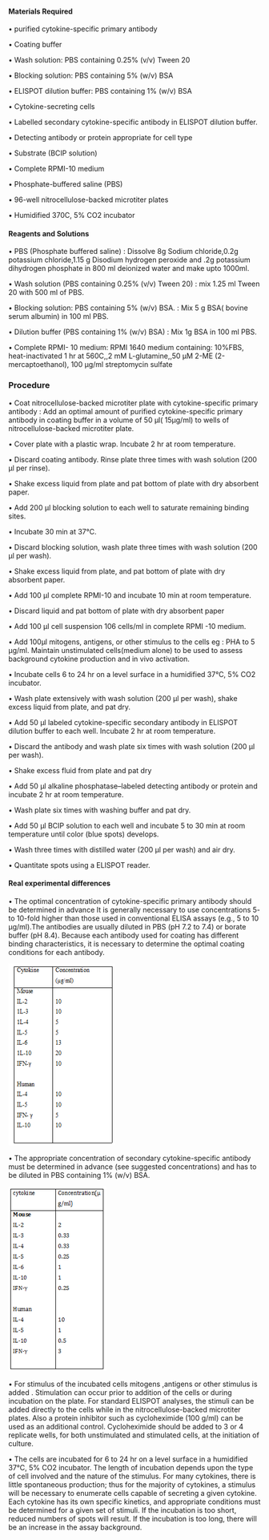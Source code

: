 #### Materials Required
 
•	purified cytokine-specific primary antibody

•	Coating buffer

•	Wash solution: PBS containing 0.25% (v/v) Tween 20

•	Blocking solution: PBS containing 5% (w/v) BSA

•	ELISPOT dilution buffer: PBS containing 1% (w/v) BSA

•	Cytokine-secreting cells

•	Labelled secondary cytokine-specific antibody in ELISPOT dilution buffer.

•	Detecting antibody or protein appropriate for cell type 

•	Substrate (BCIP solution)

•	Complete RPMI-10 medium 

•	Phosphate-buffered saline (PBS)

•	96-well nitrocellulose-backed microtiter plates 

•	Humidified 370C, 5% CO2 incubator
 
 
 #### Reagents and Solutions
 
•	PBS (Phosphate buffered saline) : Dissolve 8g Sodium chloride,0.2g potassium chloride,1.15 g Disodium hydrogen peroxide and .2g potassium dihydrogen phosphate in 800 ml deionized water and make upto 1000ml.

•	Wash solution (PBS containing 0.25% (v/v) Tween 20) : mix 1.25 ml Tween 20 with 500 ml of PBS.

•	Blocking solution: PBS containing 5% (w/v) BSA. : Mix 5 g BSA( bovine serum albumin) in 100 ml PBS.

•	Dilution buffer (PBS containing 1% (w/v) BSA) : Mix 1g BSA in 100 ml PBS.

•	Complete RPMI- 10  medium: RPMI 1640 medium containing: 10%FBS, heat-inactivated 1 hr at 560C,,2 mM L-glutamine,,50 µM 2-ME (2-mercaptoethanol), 100 µg/ml streptomycin sulfate
 

### Procedure
 
•	Coat nitrocellulose-backed microtiter plate with cytokine-specific primary antibody : Add an optimal amount of purified cytokine-specific primary antibody in coating buffer in a  volume of 50 µl( 15µg/ml) to wells of nitrocellulose-backed microtiter plate.
 
•	Cover plate with a  plastic wrap. Incubate 2 hr at room temperature.
 
•	Discard coating antibody. Rinse plate three times with wash solution (200 µl per rinse).
 
•	Shake excess liquid from plate and pat bottom of plate with dry absorbent paper.
 
•	Add 200 μl blocking solution to each well to saturate remaining binding sites.
 
•	Incubate 30 min at 37°C.
 
•	Discard blocking solution, wash plate three times with wash solution (200 μl per wash).
 
•	Shake excess liquid from plate, and pat bottom of plate with dry absorbent paper.
 
•	Add 100 μl  complete RPMI-10 and incubate 10 min at room temperature.
 
•	Discard liquid and pat bottom of plate with dry absorbent paper
 
•	Add 100 μl cell suspension 106  cells/ml in complete RPMI -10 medium.
 
•	Add 100µl mitogens, antigens, or other stimulus to the cells eg : PHA to 5 µg/ml. Maintain unstimulated cells(medium alone) to be used to assess background cytokine production and in vivo activation.
 
•	Incubate cells 6 to 24 hr on a level surface in a humidified 37°C, 5% CO2 incubator.
 
•	Wash plate extensively with wash solution (200 μl per wash), shake excess liquid from plate, and pat dry.
 
•	 Add 50 μl labeled cytokine-specific secondary antibody in ELISPOT dilution buffer to each well. Incubate 2 hr at room temperature.
 
•	Discard the antibody and wash plate six times with wash solution (200 μl  per wash).
 
•	Shake excess fluid from plate and pat dry
 
•	Add 50 μl alkaline phosphatase–labeled detecting antibody or protein and incubate 2 hr at room temperature.
 
•	Wash plate six times with washing buffer and pat dry.
 
•	Add 50 μl BCIP solution to each well and incubate 5 to 30 min at room temperature until color (blue spots) develops.
 
•	Wash three times with distilled water (200 μl per wash) and air dry.
 
•	Quantitate spots using a ELISPOT reader.
 

#### Real experimental differences
 
•	The optimal concentration of cytokine-specific primary antibody should be determined in advance It is generally necessary to use concentrations 5- to 10-fold higher than those used in conventional ELISA assays (e.g., 5 to 10 µg/ml).The antibodies are usually diluted in PBS (pH 7.2 to 7.4) or borate buffer (pH 8.4). Because each antibody used for coating has different binding characteristics, it is necessary to determine the optimal coating conditions for each antibody.

<img src="images/eli1.png" title="" />


•	The appropriate concentration of secondary cytokine-specific antibody must be determined in advance (see suggested concentrations) and has to be diluted in  PBS containing 1% (w/v) BSA.
 
  <img src="images/eli2.png" title="" />     
  
 
•	For stimulus of the incubated cells  mitogens ,antigens or other stimulus is added  . Stimulation can occur prior to addition of the cells or during incubation on the plate. For standard ELISPOT analyses,  the stimuli can be added directly  to  the cells while  in  the nitrocellulose-backed microtiter plates. Also a  protein  inhibitor  such  as  cycloheximide  (100  g/ml)  can  be  used  as  an additional  control. Cycloheximide  should  be  added  to  3  or  4  replicate wells,  for  both unstimulated and stimulated cells, at the initiation of culture.

 
•	The cells are incubated  for  6 to 24 hr on a level surface in a humidified 37°C, 5% CO2 incubator. The  length of  incubation depends upon  the  type of  cell  involved and  the nature of  the stimulus. For many cytokines, there is little spontaneous production; thus for the majority of cytokines, a stimulus will be necessary to enumerate cells capable of secreting a given cytokine. Each cytokine has its own specific kinetics, and appropriate conditions must be determined for a given set of stimuli. If the incubation is too short, reduced numbers of spots will  result.  If  the  incubation  is  too  long,  there will  be  an  increase  in  the  assay background.

